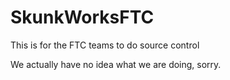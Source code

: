 # SkunkWorksFTC
This is for the FTC teams to do source control 

We actually have no idea what we are doing, sorry.
